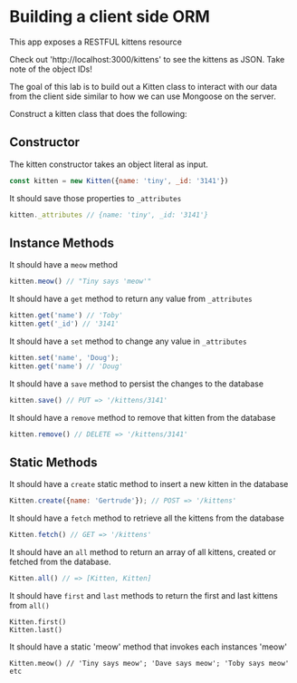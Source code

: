 # Building a client side ORM

This app exposes a RESTFUL kittens resource

Check out 'http://localhost:3000/kittens' to see the kittens as JSON.
Take note of the object IDs!

The goal of this lab is to build out a Kitten class to interact with our
data from the client side similar to how we can use Mongoose on the server.

Construct a kitten class that does the following:

## Constructor 

The kitten constructor takes an object literal as input.

```js
const kitten = new Kitten({name: 'tiny', _id: '3141'})
```

It should save those properties to `_attributes`

```js
kitten._attributes // {name: 'tiny', _id: '3141'}
```

## Instance Methods

It should have a `meow` method

```js
kitten.meow() // "Tiny says 'meow'"
```

It should have a `get` method to return any value from `_attributes`

```js
kitten.get('name') // 'Toby'
kitten.get('_id') // '3141'
```

It should have a `set` method to change any value in `_attributes`

```js
kitten.set('name', 'Doug');
kitten.get('name') // 'Doug'
```

It should have a `save` method to persist the changes to the database

```js
kitten.save() // PUT => '/kittens/3141'
```

It should have a `remove` method to remove that kitten from the database

```js
kitten.remove() // DELETE => '/kittens/3141'
```

## Static Methods

It should have a `create` static method to insert a new kitten in the database

```js
Kitten.create({name: 'Gertrude'}); // POST => '/kittens'
```

It should have a `fetch` method to retrieve all the kittens from the database

```js
Kitten.fetch() // GET => '/kittens'
```

It should have an `all` method to return an array of all kittens, created
or fetched from the database.

```js
Kitten.all() // => [Kitten, Kitten]
```

It should have `first` and `last` methods to return the first and last kittens
from `all()`

```
Kitten.first() 
Kitten.last()
```

It should have a static 'meow' method that invokes each instances 'meow'

```
Kitten.meow() // 'Tiny says meow'; 'Dave says meow'; 'Toby says meow' etc
```
